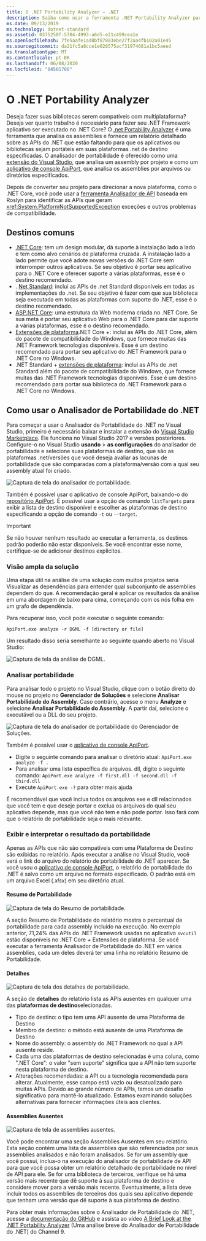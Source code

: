 ```yaml
---
title: O .NET Portability Analyzer – .NET
description: Saiba como usar a ferramenta .NET Portability Analyzer para avaliar a portabilidade do seu código entre as várias implementações de .NET, incluindo .NET Core, .NET Standard, UWP e Xamarin.
ms.date: 09/13/2019
ms.technology: dotnet-standard
ms.assetid: 0375250f-5704-4993-a6d5-e21c499cea1e
ms.openlocfilehash: 7fe5aafe1ad8bf87883ebe27f2aa4fb102a01e45
ms.sourcegitcommit: da21fc5a8cce1e028575acf31974681a1bc5aeed
ms.translationtype: MT
ms.contentlocale: pt-BR
ms.lasthandoff: 06/08/2020
ms.locfileid: "84501788"
---
```

# <a name="the-net-portability-analyzer"></a>O .NET Portability Analyzer

Deseja fazer suas bibliotecas serem compatíveis com multiplataforma? Deseja ver quanto trabalho é necessário para fazer seu .NET Framework aplicativo ser executado no .NET Core? O [.net Portability Analyzer](https://github.com/microsoft/dotnet-apiport) é uma ferramenta que analisa os assemblies e fornece um relatório detalhado sobre as APIs do .NET que estão faltando para que os aplicativos ou bibliotecas sejam portáteis em suas plataformas .net de destino especificadas. O analisador de portabilidade é oferecido como uma [extensão do Visual Studio](https://marketplace.visualstudio.com/items?itemName=ConnieYau.NETPortabilityAnalyzer), que analisa um assembly por projeto e como um [aplicativo de console ApiPort](https://aka.ms/apiportdownload), que analisa os assemblies por arquivos ou diretórios especificados.

Depois de converter seu projeto para direcionar a nova plataforma, como o .NET Core, você pode usar a [ferramenta Analisador de API](api-analyzer.md) baseada em Roslyn para identificar as APIs que geram <xref:System.PlatformNotSupportedException> exceções e outros problemas de compatibilidade.

## <a name="common-targets"></a>Destinos comuns

- [.NET Core](../../core/index.yml): tem um design modular, dá suporte à instalação lado a lado e tem como alvo cenários de plataforma cruzada. A instalação lado a lado permite que você adote novas versões do .NET Core sem interromper outros aplicativos. Se seu objetivo é portar seu aplicativo para o .NET Core e oferecer suporte a várias plataformas, esse é o destino recomendado.
- . [Net Standard](../net-standard.md): inclui as APIs de .net Standard disponíveis em todas as implementações do .net. Se seu objetivo é fazer com que sua biblioteca seja executada em todas as plataformas com suporte do .NET, esse é o destino recomendado.
- [ASP.NET Core](/aspnet/core): uma estrutura da Web moderna criada no .NET Core. Se sua meta é portar seu aplicativo Web para o .NET Core para dar suporte a várias plataformas, esse é o destino recomendado.
- [Extensões de plataforma](../../core/porting/windows-compat-pack.md).NET Core +: inclui as APIs do .NET Core, além do pacote de compatibilidade do Windows, que fornece muitas das .NET Framework tecnologias disponíveis. Esse é um destino recomendado para portar seu aplicativo do .NET Framework para o .NET Core no Windows.
- .NET Standard + [extensões de plataforma](../../core/porting/windows-compat-pack.md): inclui as APIs de .net Standard além do pacote de compatibilidade do Windows, que fornece muitas das .NET Framework tecnologias disponíveis. Esse é um destino recomendado para portar sua biblioteca do .NET Framework para o .NET Core no Windows.

## <a name="how-to-use-the-net-portability-analyzer"></a>Como usar o Analisador de Portabilidade do .NET

Para começar a usar o Analisador de Portabilidade do .NET no Visual Studio, primeiro é necessário baixar e instalar a extensão do [Visual Studio Marketplace](https://marketplace.visualstudio.com/items?itemName=ConnieYau.NETPortabilityAnalyzer). Ele funciona no Visual Studio 2017 e versões posteriores. Configure-o no Visual Studio **usando**  >  **as configurações** do analisador de portabilidade e selecione suas plataformas de destino, que são as plataformas .net/versões que você deseja avaliar as lacunas de portabilidade que são comparadas com a plataforma/versão com a qual seu assembly atual foi criado.

![Captura de tela do analisador de portabilidade.](./media/portability-analyzer/portability-screenshot.png)

Também é possível usar o aplicativo de console ApiPort, baixando-o do [repositório ApiPort](https://aka.ms/apiportdownload). É possível usar a opção de comando `listTargets` para exibir a lista de destino disponível e escolher as plataformas de destino especificando a opção de comando `-t` ou `--target`.

> [!IMPORTANT]
> Se não houver nenhum resultado ao executar a ferramenta, os destinos padrão poderão não estar disponíveis. Se você encontrar esse nome, certifique-se de adicionar destinos explícitos.

### <a name="solution-wide-view"></a>Visão ampla da solução

Uma etapa útil na análise de uma solução com muitos projetos seria Visualizar as dependências para entender qual subconjunto de assemblies dependem do que. A recomendação geral é aplicar os resultados da análise em uma abordagem de baixo para cima, começando com os nós folha em um grafo de dependência.

Para recuperar isso, você pode executar o seguinte comando:

```
ApiPort.exe analyze -r DGML -f [directory or file]
```

Um resultado disso seria semelhante ao seguinte quando aberto no Visual Studio:

![Captura de tela da análise de DGML.](./media/portability-analyzer/dgml-example.png)

### <a name="analyze-portability"></a>Analisar portabilidade
Para analisar todo o projeto no Visual Studio, clique com o botão direito do mouse no projeto no **Gerenciador de Soluções** e selecione **Analisar Portabilidade do Assembly**. Caso contrário, acesse o menu **Analyze** e selecione **Analisar Portabilidade do Assembly**. A partir daí, selecione o executável ou a DLL do seu projeto.

![Captura de tela do analisador de portabilidade do Gerenciador de Soluções.](./media/portability-analyzer/portability-solution-explorer.png)

Também é possível usar o [aplicativo de console ApiPort](https://aka.ms/apiportdownload).

- Digite o seguinte comando para analisar o diretório atual: `ApiPort.exe analyze -f .`
- Para analisar uma lista específica de arquivos. dll, digite o seguinte comando: `ApiPort.exe analyze -f first.dll -f second.dll -f third.dll`
- Execute `ApiPort.exe -?` para obter mais ajuda

É recomendável que você inclua todos os arquivos exe e dll relacionados que você tem e que deseje portar e exclua os arquivos do qual seu aplicativo depende, mas que você não tem e não pode portar. Isso fará com que o relatório de portabilidade seja o mais relevante.

### <a name="view-and-interpret-portability-result"></a>Exibir e interpretar o resultado da portabilidade

Apenas as APIs que não são compatíveis com uma Plataforma de Destino são exibidas no relatório.
Após executar a análise no Visual Studio, você verá o link do arquivo do relatório de portabilidade do .NET aparecer. Se você usou o [aplicativo de console ApiPort](https://aka.ms/apiportdownload), o relatório de portabilidade do .NET é salvo como um arquivo no formato especificado. O padrão está em um arquivo Excel (*.xlsx*) em seu diretório atual.

#### <a name="portability-summary"></a>Resumo de Portabilidade

![Captura de tela do Resumo de portabilidade.](./media/portability-analyzer/api-catalog-portablility-summary.png)

A seção Resumo de Portabilidade do relatório mostra o percentual de portabilidade para cada assembly incluído na execução. No exemplo anterior, 71,24% das APIs do .NET Framework usadas no aplicativo `svcutil` estão disponíveis no .NET Core + Extensões de plataforma. Se você executar a ferramenta Analisador de Portabilidade do .NET em vários assemblies, cada um deles deverá ter uma linha no relatório Resumo de Portabilidade.

#### <a name="details"></a>Detalhes

![Captura de tela dos detalhes de portabilidade.](./media/portability-analyzer/api-catalog-portablility-details.png)

A seção de **detalhes** do relatório lista as APIs ausentes em qualquer uma das **plataformas de destino**selecionadas.

- Tipo de destino: o tipo tem uma API ausente de uma Plataforma de Destino
- Membro de destino: o método está ausente de uma Plataforma de Destino
- Nome do assembly: o assembly do .NET Framework no qual a API ausente reside.
- Cada uma das plataformas de destino selecionadas é uma coluna, como ".NET Core": o valor "sem suporte" significa que a API não tem suporte nesta plataforma de destino.
- Alterações recomendadas: a API ou a tecnologia recomendada para alterar. Atualmente, esse campo está vazio ou desatualizado para muitas APIs. Devido ao grande número de APIs, temos um desafio significativo para mantê-lo atualizado. Estamos examinando soluções alternativas para fornecer informações úteis aos clientes.

#### <a name="missing-assemblies"></a>Assemblies Ausentes

![Captura de tela de assemblies ausentes.](./media/portability-analyzer/api-catalog-missing-assemblies.png)

Você pode encontrar uma seção Assemblies Ausentes em seu relatório. Esta seção contém uma lista de assemblies que são referenciados por seus assemblies analisados e não foram analisados. Se for um assembly que você possui, inclua-o na execução do analisador de portabilidade de API para que você possa obter um relatório detalhado de portabilidade no nível de API para ele. Se for uma biblioteca de terceiros, verifique se há uma versão mais recente que dê suporte à sua plataforma de destino e considere mover para a versão mais recente. Eventualmente, a lista deve incluir todos os assemblies de terceiros dos quais seu aplicativo depende que tenham uma versão que dê suporte à sua plataforma de destino.

Para obter mais informações sobre o Analisador de Portabilidade do .NET, acesse a [documentação do GitHub](https://github.com/Microsoft/dotnet-apiport#documentation) e assista ao vídeo [A Brief Look at the .NET Portability Analyzer](https://channel9.msdn.com/Blogs/Seth-Juarez/A-Brief-Look-at-the-NET-Portability-Analyzer) (Uma análise breve do Analisador de Portabilidade do .NET) do Channel 9.
